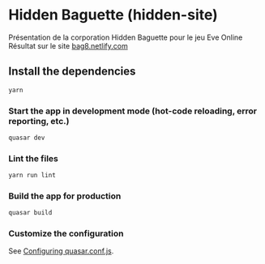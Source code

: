 # Hidden Baguette (hidden-site)

Présentation de la corporation Hidden Baguette pour le jeu Eve Online
Résultat sur le site [bag8.netlify.com](https://bag8.netlify.com/)

## Install the dependencies
```bash
yarn
```

### Start the app in development mode (hot-code reloading, error reporting, etc.)
```bash
quasar dev
```

### Lint the files
```bash
yarn run lint
```

### Build the app for production
```bash
quasar build
```

### Customize the configuration
See [Configuring quasar.conf.js](https://quasar.dev/quasar-cli/quasar-conf-js).
